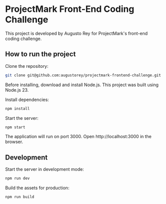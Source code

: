 # ProjectMark Front-End Coding Challenge

This project is developed by Augusto Rey for ProjectMark's front-end coding challenge.

## How to run the project

Clone the repository:

```bash
git clone git@github.com:augustorey/projectmark-frontend-challenge.git && cd projectmark-frontend-challenge
```

Before installing, download and install Node.js. This project was built using Node.js 23.

Install dependencies:

```bash
npm install
```

Start the server:

```bash
npm start
```

The application will run on port 3000. Open http://localhost:3000 in the browser.

## Development

Start the server in development mode:

```bash
npm run dev
```

Build the assets for production:

```bash
npm run build
```